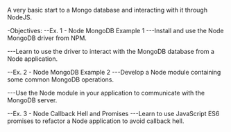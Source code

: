 A very basic start to a Mongo database and interacting with it through NodeJS.

-Objectives:
--Ex. 1 - Node MongoDB Example 1
---Install and use the Node MongoDB driver from NPM.

---Learn to use the driver to interact with the MongoDB database from a Node application.

--Ex. 2 - Node MongoDB Example 2
---Develop a Node module containing some common MongoDB operations.

---Use the Node module in your application to communicate with the MongoDB server.

--Ex. 3 - Node Callback Hell and Promises
---Learn to use JavaScript ES6 promises to refactor a Node application to avoid callback hell. 